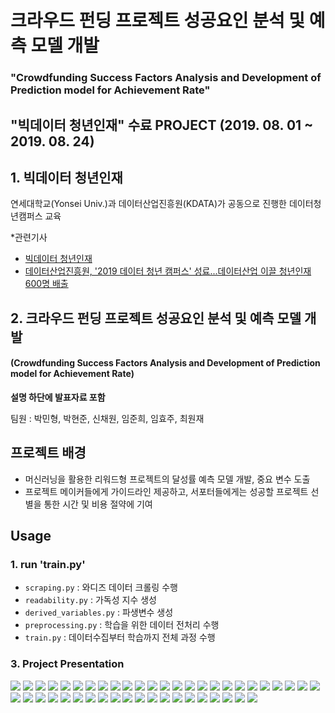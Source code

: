 # <br/> 크라우드 펀딩 프로젝트 성공요인 분석 및 예측 모델 개발
### "Crowdfunding Success Factors Analysis and Development of Prediction model for Achievement Rate"
## "빅데이터 청년인재" 수료 PROJECT (2019. 08. 01 ~ 2019. 08. 24)

## 1. 빅데이터 청년인재
  
연세대학교(Yonsei Univ.)과 데이터산업진흥원(KDATA)가 공동으로 진행한 데이터청년캠퍼스 교육

*관련기사
- [빅데이터 청년인재](http://bigjob.dbguide.net/)
- [데이터산업진흥원, '2019 데이터 청년 캠퍼스' 성료...데이터산업 이끌 청년인재 600명 배출](http://www.digitaltoday.co.kr/news/articleView.html?idxno=214353)

## 2. 크라우드 펀딩 프로젝트 성공요인 분석 및 예측 모델 개발 
#### (Crowdfunding Success Factors Analysis and Development of Prediction model for Achievement Rate)
**설명 하단에 발표자료 포함**  
  
팀원 : 박민형, 박현준, 신채원, 임준희, 임효주, 최원재  
  
## 프로젝트 배경  
- 머신러닝을 활용한 리워드형 프로젝트의 달성률 예측 모델 개발, 중요 변수 도출
- 프로젝트 메이커들에게 가이드라인 제공하고, 서포터들에게는 성공할 프로젝트 선별을 통한 시간 및 비용 절약에 기여

Usage
---

### 1. run 'train.py'
- `scraping.py` : 와디즈 데이터 크롤링 수행
- `readability.py` : 가독성 지수 생성
- `derived_variables.py` : 파생변수 생성
- `preprocessing.py` : 학습을 위한 데이터 전처리 수행
- `train.py` : 데이터수집부터 학습까지 전체 과정 수행 
  
### 3. Project Presentation

<img src = '/slides/slide1.PNG'>
<img src = '/slides/slide2.PNG'>
<img src = '/slides/slide3.PNG'>
<img src = '/slides/slide4.PNG'>
<img src = '/slides/slide5.PNG'>
<img src = '/slides/slide6.PNG'>
<img src = '/slides/slide7.PNG'>
<img src = '/slides/slide8.PNG'>
<img src = '/slides/slide9.PNG'>
<img src = '/slides/slide10.PNG'>
<img src = '/slides/slide11.PNG'>
<img src = '/slides/slide12.PNG'>
<img src = '/slides/slide13.PNG'>
<img src = '/slides/slide14.PNG'>
<img src = '/slides/slide15.PNG'>
<img src = '/slides/slide16.PNG'>
<img src = '/slides/slide17.PNG'>
<img src = '/slides/slide18.PNG'>
<img src = '/slides/slide19.PNG'>
<img src = '/slides/slide20.PNG'>
<img src = '/slides/slide21.PNG'>
<img src = '/slides/slide22.PNG'>
<img src = '/slides/slide23.PNG'>
<img src = '/slides/slide24.PNG'>
<img src = '/slides/slide25.PNG'>
<img src = '/slides/slide26.PNG'>
<img src = '/slides/slide27.PNG'>
<img src = '/slides/slide28.PNG'>
<img src = '/slides/slide29.PNG'>
<img src = '/slides/slide30.PNG'>
<img src = '/slides/slide31.PNG'>
<img src = '/slides/slide32.PNG'>
<img src = '/slides/slide33.PNG'>
<img src = '/slides/slide34.PNG'>
<img src = '/slides/slide35.PNG'>
<img src = '/slides/slide36.PNG'>
<img src = '/slides/slide37.PNG'>
<img src = '/slides/slide38.PNG'>
<img src = '/slides/slide39.PNG'>
<img src = '/slides/slide40.PNG'>
<img src = '/slides/slide41.PNG'>
<img src = '/slides/slide42.PNG'>
<img src = '/slides/slide43.PNG'>
<img src = '/slides/slide44.PNG'>
<img src = '/slides/slide45.PNG'>

